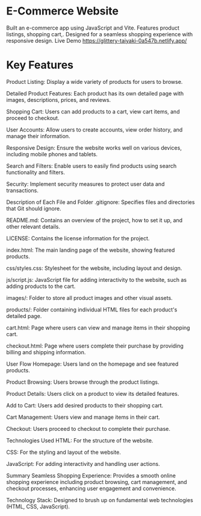 # E-Commerce Website
Built an e-commerce app using JavaScript and Vite. Features product listings, shopping cart,. Designed for a seamless shopping experience with responsive design.
Live Demo https://glittery-taiyaki-0a547b.netlify.app/

# Key Features
Product Listing: Display a wide variety of products for users to browse.

Detailed Product Features: Each product has its own detailed page with images, descriptions, prices, and reviews.

Shopping Cart: Users can add products to a cart, view cart items, and proceed to checkout.

User Accounts: Allow users to create accounts, view order history, and manage their information.

Responsive Design: Ensure the website works well on various devices, including mobile phones and tablets.

Search and Filters: Enable users to easily find products using search functionality and filters.

Security: Implement security measures to protect user data and transactions.


Description of Each File and Folder
.gitignore: Specifies files and directories that Git should ignore.

README.md: Contains an overview of the project, how to set it up, and other relevant details.

LICENSE: Contains the license information for the project.

index.html: The main landing page of the website, showing featured products.

css/styles.css: Stylesheet for the website, including layout and design.

js/script.js: JavaScript file for adding interactivity to the website, such as adding products to the cart.

images/: Folder to store all product images and other visual assets.

products/: Folder containing individual HTML files for each product's detailed page.

cart.html: Page where users can view and manage items in their shopping cart.

checkout.html: Page where users complete their purchase by providing billing and shipping information.


User Flow
Homepage: Users land on the homepage and see featured products.

Product Browsing: Users browse through the product listings.

Product Details: Users click on a product to view its detailed features.

Add to Cart: Users add desired products to their shopping cart.

Cart Management: Users view and manage items in their cart.

Checkout: Users proceed to checkout to complete their purchase.


Technologies Used
HTML: For the structure of the website.

CSS: For the styling and layout of the website.

JavaScript: For adding interactivity and handling user actions.

Summary
Seamless Shopping Experience: Provides a smooth online shopping experience including product browsing, cart management, and checkout processes, enhancing user engagement and convenience.

Technology Stack: Designed to brush up on fundamental web technologies (HTML, CSS, JavaScript).


